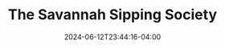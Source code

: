 ---
title: The Savannah Sipping Society
date: 2024-06-12T23:44:16-04:00
opening_date: 2023-05-05
closing_date: 2023-05-14
layout: productions
featured_image:
featured_image_caption:
featured_image_attr:
playbill:
Theatre: St. Marys Little Theatre
Venue: Theater by the Trax
Tickets: https://www.onthestage.tickets/show/st-marys-little-theatre/63ff9097af25cc0e3b94c8aa
Description: "In *The Savannah Sipping Society*, four Southern women navigate life's curveballs, love, and, of course, happy hour. It's a hilarious, heartwarming romp where the tea is sweet, but the comebacks are sweeter."
showtimes:
- 2023-05-05 19:00:00
- 2023-05-06 19:00:00
- 2023-05-07 14:00:00
- 2023-05-12 19:00:00
- 2023-05-13 19:00:00
- 2023-05-14 14:00:00
cast:
- Randa Covington: Danya Zimbauer
- Dot Haigler: Dr. Theresa Stanley
- MarlaFaye Mosley: Tammy Bradley
- Jinx Jenkins: Tori Ann Smith
- Grandmother Covington: Susan Langenbahn
crew:
- Director: Gloria Hurley
- Assistant Director: Debra Parsons
- Chief Set Architect: Skip Harris
- Stage Manager: Vivian Hutton
- Assistant Stage Manager: Elizabeth Husser
- Costume Manager: Vivian Hutton
- Sound Director: Eric Craigmiles
- Lighting Director: Landon Seal
- Spotlight Operator: Stella Powers
- Stage Artists:
  - Michael Hurley
  - Gloria Hurley
  - Debra Parsons
  - Jeff Seal
  - Brooks Nettum
- Set Build Assistants:
  - Brooks Nettum
  - Elizabeth Husser
  - Debra Parsons
  - Jeff Seal
- Ticketmaster: Leslie Sanders
orchestra:
photos:
- photo: 2023_Savannah_Sipping_Society_00.jpg
  photo_attr: Gloria Hurley
  photo_alt: 'Cast of The Savannah Sipping Society during rehearsal: Tammy Bradley,
    Danya Zimbauer, Theresa Stanley, Tori Ann Smith (left to right)'
  photo_caption: 'Cast of The Savannah Sipping Society during rehearsal: Tammy Bradley,
    Danya Zimbauer, Theresa Stanley, Tori Ann Smith (left to right)'
- photo: 2023_Savannah_Sipping_Society_01.jpg
  photo_attr: Ray Hollister
  photo_alt: 'Cast of The Savannah Sipping Society: Theresa Stanley, Tammy Bradley
    and Danya Zimbauer (left to right)'
  photo_caption: 'Cast of The Savannah Sipping Society: Theresa Stanley, Tammy Bradley
    and Danya Zimbauer (left to right)'
- photo: 2023_Savannah_Sipping_Society_02.jpg
  photo_attr: Ray Hollister
  photo_alt: Danya Zimbauer, Tammy Bradley and Theresa Stanley (left to right)
  photo_caption: Danya Zimbauer, Tammy Bradley and Theresa Stanley (left to right)
- photo: 2023_Savannah_Sipping_Society_03.jpg
  photo_attr: Ray Hollister
  photo_alt: Tammy Bradley
  photo_caption: Tammy Bradley
- photo: 2023_Savannah_Sipping_Society_04.jpg
  photo_attr: Ray Hollister
  photo_alt: Danya Zimbauer, Theresa Stanley and Tammy Bradley (left to right)
  photo_caption: Danya Zimbauer, Theresa Stanley and Tammy Bradley (left to right)
- photo: 2023_Savannah_Sipping_Society_05.jpg
  photo_attr: Ray Hollister
  photo_alt: Danya Zimbauer, Tammy Bradley, Tori Ann Smith and Theresa Stanley and
    (left to right)
  photo_caption: Danya Zimbauer, Tammy Bradley, Tori Ann Smith and Theresa Stanley
    and (left to right)
- photo: 2023_Savannah_Sipping_Society_06.jpg
  photo_attr: Ray Hollister
  photo_alt: Theresa Stanley
  photo_caption: Theresa Stanley
- photo: 2023_Savannah_Sipping_Society_07.jpg
  photo_attr: Ray Hollister
  photo_alt: Danya Zimbauer, Tori Ann Smith, Tammy Bradley and Theresa Stanley (left
    to right)
  photo_caption: Danya Zimbauer, Tori Ann Smith, Tammy Bradley and Theresa Stanley
    (left to right)
- photo: 2023_Savannah_Sipping_Society_08.jpg
  photo_attr: Ray Hollister
  photo_alt: Danya Zimbauer, Tammy Bradley, Tori Ann Smith and Theresa Stanley (left
    to right)
  photo_caption: Danya Zimbauer, Tammy Bradley, Tori Ann Smith and Theresa Stanley
    (left to right)
- photo: 2023_Savannah_Sipping_Society_09.jpg
  photo_attr: Ray Hollister
  photo_alt: Tori Ann Smith
  photo_caption: Tori Ann Smith
- photo: 2023_Savannah_Sipping_Society_10.jpg
  photo_attr: Ray Hollister
  photo_alt: Susan Langenbahn
  photo_caption: Susan Langenbahn
- photo: 2023_Savannah_Sipping_Society_11.jpg
  photo_attr: Ray Hollister
  photo_alt: Danya Zimbauer, Tori Ann Smith, Theresa Stanley, Tammy Bradley and Susan
    Langenbahn (left to right)
  photo_caption: Danya Zimbauer, Tori Ann Smith, Theresa Stanley, Tammy Bradley and
    Susan Langenbahn (left to right)
- photo: 2023_Savannah_Sipping_Society_12.jpg
  photo_attr: Ray Hollister
  photo_alt: Danya Zimbauer, Tori Ann Smith and Theresa Stanley (left to right)
  photo_caption: Danya Zimbauer, Tori Ann Smith and Theresa Stanley (left to right)
- photo: 2023_Savannah_Sipping_Society_13.jpg
  photo_attr: Ray Hollister
  photo_alt: Danya Zimbauer, Tori Ann Smith, Theresa Stanley and Tammy Bradley (left
    to right)
  photo_caption: Danya Zimbauer, Tori Ann Smith, Theresa Stanley and Tammy Bradley
    (left to right)
- photo: 2023_Savannah_Sipping_Society_14.jpg
  photo_attr: Ray Hollister
  photo_alt: Tammy Bradley, Danya Zimbauer, Tori Ann Smith, and Theresa Stanlet (left
    to right)
  photo_caption: Tammy Bradley, Danya Zimbauer, Tori Ann Smith, and Theresa Stanlet
    (left to right)
- photo: 2023_Savannah_Sipping_Society_15.jpg
  photo_attr: Ray Hollister
  photo_alt: Tammy Bradley, Danya Zimbauer, Tori Ann Smith, and Theresa Stanley (left
    to right)
  photo_caption: Tammy Bradley, Danya Zimbauer, Tori Ann Smith, and Theresa Stanley
    (left to right)
- photo: 2023_Savannah_Sipping_Society_16.jpg
  photo_attr: Ray Hollister
  photo_alt: Theresa Stanley
  photo_caption: Theresa Stanley
- photo: 2023_Savannah_Sipping_Society_17.jpg
  photo_attr: Ray Hollister
  photo_alt: Theresa Stanley, Tori Ann Smith, Tammy Bradley and Danya Zimbauer (left
    to right)
  photo_caption: Theresa Stanley, Tori Ann Smith, Tammy Bradley and Danya Zimbauer
    (left to right)
- photo: 2023_Savannah_Sipping_Society_18.jpg
  photo_attr: Ray Hollister
  photo_alt: Danya Zimbauer, Theresa Stanley, Tammy Bradley and Tori Ann Smith (left
    to right)
  photo_caption: Danya Zimbauer, Theresa Stanley, Tammy Bradley and Tori Ann Smith
    (left to right)
- photo: 2023_Savannah_Sipping_Society_19.jpg
  photo_attr: Ray Hollister
  photo_alt: Danya Zimbauer, Theresa Stanley and Tammy Bradley (left to right)
  photo_caption: Danya Zimbauer, Theresa Stanley and Tammy Bradley (left to right)
- photo: 2023_Savannah_Sipping_Society_20.jpg
  photo_attr: Ray Hollister
  photo_alt: Danya Zimbauer, Theresa Stanley, Tammy Bradley and Tori Ann Smith (left
    to right)
  photo_caption: Danya Zimbauer, Theresa Stanley, Tammy Bradley and Tori Ann Smith
    (left to right)
- photo: 2023_Savannah_Sipping_Society_21.jpg
  photo_attr: Ray Hollister
  photo_alt: Danya Zimbauer, Theresa Stanley, Tammy Bradley and Tori Ann Smith (left
    to right)
  photo_caption: Danya Zimbauer, Theresa Stanley, Tammy Bradley and Tori Ann Smith
    (left to right)
- photo: 2023_Savannah_Sipping_Society_22.jpg
  photo_attr: Ray Hollister
  photo_alt: Susan Langenbahn
  photo_caption: Susan Langenbahn
- photo: 2023_Savannah_Sipping_Society_23.jpg
  photo_attr: Ray Hollister
  photo_alt: Danya Zimbauer, Theresa Stanley, Tammy Bradley, Tori Ann Smith and Susan
    Langenbahn (left to right)
  photo_caption: Danya Zimbauer, Theresa Stanley, Tammy Bradley, Tori Ann Smith and
    Susan Langenbahn (left to right)
---
